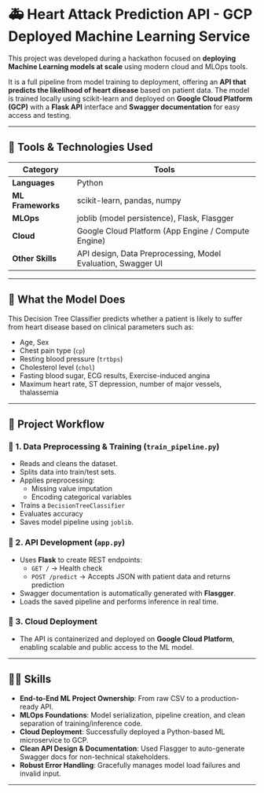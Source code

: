 # 🚑 Heart Attack Prediction API - GCP Deployed Machine Learning Service

This project was developed during a hackathon focused on **deploying Machine Learning models at scale** using modern cloud and MLOps tools.

It is a full pipeline from model training to deployment, offering an **API that predicts the likelihood of heart disease** based on patient data. The model is trained locally using scikit-learn and deployed on **Google Cloud Platform (GCP)** with a **Flask API** interface and **Swagger documentation** for easy access and testing.

---

## 🔧 Tools & Technologies Used

| Category        | Tools                                                       |
|----------------|-------------------------------------------------------------|
| **Languages**   | Python                                                      |
| **ML Frameworks** | scikit-learn, pandas, numpy                             |
| **MLOps**       | joblib (model persistence), Flask, Flasgger                |
| **Cloud**       | Google Cloud Platform (App Engine / Compute Engine)        |
| **Other Skills**| API design, Data Preprocessing, Model Evaluation, Swagger UI |

---

## 🧠 What the Model Does

This Decision Tree Classifier predicts whether a patient is likely to suffer from heart disease based on clinical parameters such as:

- Age, Sex
- Chest pain type (`cp`)
- Resting blood pressure (`trtbps`)
- Cholesterol level (`chol`)
- Fasting blood sugar, ECG results, Exercise-induced angina
- Maximum heart rate, ST depression, number of major vessels, thalassemia

---

## 🧪 Project Workflow

### 🔹 1. Data Preprocessing & Training (`train_pipeline.py`)
- Reads and cleans the dataset.
- Splits data into train/test sets.
- Applies preprocessing:
  - Missing value imputation
  - Encoding categorical variables
- Trains a `DecisionTreeClassifier`
- Evaluates accuracy
- Saves model pipeline using `joblib`.

### 🔹 2. API Development (`app.py`)
- Uses **Flask** to create REST endpoints:
  - `GET /` → Health check
  - `POST /predict` → Accepts JSON with patient data and returns prediction
- Swagger documentation is automatically generated with **Flasgger**.
- Loads the saved pipeline and performs inference in real time.

### 🔹 3. Cloud Deployment
- The API is containerized and deployed on **Google Cloud Platform**, enabling scalable and public access to the ML model.

---

## 🧑‍💻 Skills

- **End-to-End ML Project Ownership**: From raw CSV to a production-ready API.
- **MLOps Foundations**: Model serialization, pipeline creation, and clean separation of training/inference code.
- **Cloud Deployment**: Successfully deployed a Python-based ML microservice to GCP.
- **Clean API Design & Documentation**: Used Flasgger to auto-generate Swagger docs for non-technical stakeholders.
- **Robust Error Handling**: Gracefully manages model load failures and invalid input.

---
